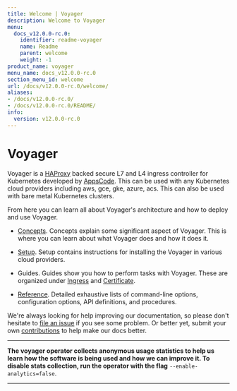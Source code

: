 ```yaml
---
title: Welcome | Voyager
description: Welcome to Voyager
menu:
  docs_v12.0.0-rc.0:
    identifier: readme-voyager
    name: Readme
    parent: welcome
    weight: -1
product_name: voyager
menu_name: docs_v12.0.0-rc.0
section_menu_id: welcome
url: /docs/v12.0.0-rc.0/welcome/
aliases:
- /docs/v12.0.0-rc.0/
- /docs/v12.0.0-rc.0/README/
info:
  version: v12.0.0-rc.0
---
```


# Voyager

Voyager is a [HAProxy](http://www.haproxy.org/) backed secure L7 and L4 ingress controller for Kubernetes developed by [AppsCode](https://appscode.com). This can be used with any Kubernetes cloud providers including aws, gce, gke, azure, acs. This can also be used with bare metal Kubernetes clusters.

From here you can learn all about Voyager's architecture and how to deploy and use Voyager.

- [Concepts](/docs/v12.0.0-rc.0/concepts/). Concepts explain some significant aspect of Voyager. This
is where you can learn about what Voyager does and how it does it.

- [Setup](/docs/v12.0.0-rc.0/setup/). Setup contains instructions for installing
  the Voyager in various cloud providers.

- Guides. Guides show you how to perform tasks with Voyager. These are organized under [Ingress](/docs/v12.0.0-rc.0/guides/ingress) and [Certificate](/docs/v12.0.0-rc.0/guides/certificate).

- [Reference](/docs/v12.0.0-rc.0/reference/). Detailed exhaustive lists of
command-line options, configuration options, API definitions, and procedures.

We're always looking for help improving our documentation, so please don't hesitate to
[file an issue](https://github.com/appscode/voyager/issues/new) if you see some problem.
Or better yet, submit your own [contributions](/docs/v12.0.0-rc.0/CONTRIBUTING) to help
make our docs better.

---

**The voyager operator collects anonymous usage statistics to help us learn how the software is being used and how we can improve it.
To disable stats collection, run the operator with the flag** `--enable-analytics=false`.

---
